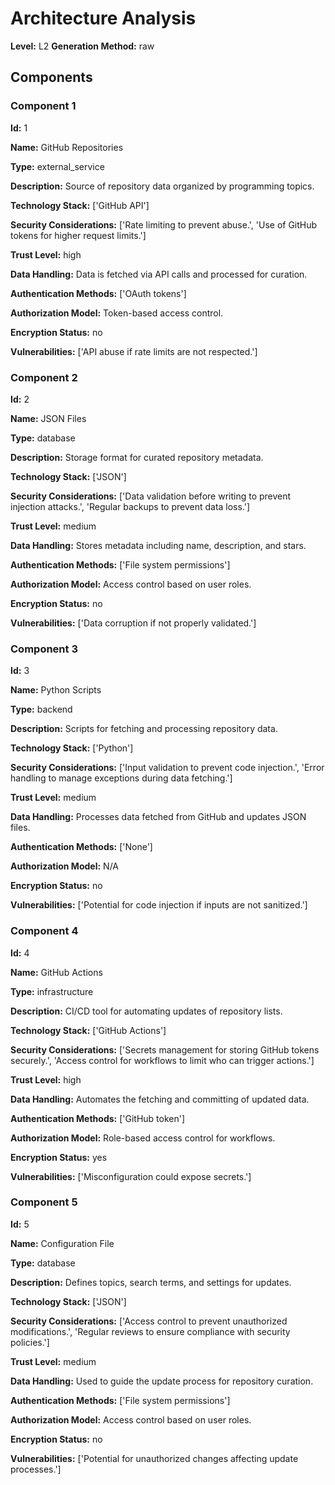 # Architecture Analysis

**Level:** L2
**Generation Method:** raw

## Components

### Component 1

**Id:** 1

**Name:** GitHub Repositories

**Type:** external_service

**Description:** Source of repository data organized by programming topics.

**Technology Stack:** ['GitHub API']

**Security Considerations:** ['Rate limiting to prevent abuse.', 'Use of GitHub tokens for higher request limits.']

**Trust Level:** high

**Data Handling:** Data is fetched via API calls and processed for curation.

**Authentication Methods:** ['OAuth tokens']

**Authorization Model:** Token-based access control.

**Encryption Status:** no

**Vulnerabilities:** ['API abuse if rate limits are not respected.']

### Component 2

**Id:** 2

**Name:** JSON Files

**Type:** database

**Description:** Storage format for curated repository metadata.

**Technology Stack:** ['JSON']

**Security Considerations:** ['Data validation before writing to prevent injection attacks.', 'Regular backups to prevent data loss.']

**Trust Level:** medium

**Data Handling:** Stores metadata including name, description, and stars.

**Authentication Methods:** ['File system permissions']

**Authorization Model:** Access control based on user roles.

**Encryption Status:** no

**Vulnerabilities:** ['Data corruption if not properly validated.']

### Component 3

**Id:** 3

**Name:** Python Scripts

**Type:** backend

**Description:** Scripts for fetching and processing repository data.

**Technology Stack:** ['Python']

**Security Considerations:** ['Input validation to prevent code injection.', 'Error handling to manage exceptions during data fetching.']

**Trust Level:** medium

**Data Handling:** Processes data fetched from GitHub and updates JSON files.

**Authentication Methods:** ['None']

**Authorization Model:** N/A

**Encryption Status:** no

**Vulnerabilities:** ['Potential for code injection if inputs are not sanitized.']

### Component 4

**Id:** 4

**Name:** GitHub Actions

**Type:** infrastructure

**Description:** CI/CD tool for automating updates of repository lists.

**Technology Stack:** ['GitHub Actions']

**Security Considerations:** ['Secrets management for storing GitHub tokens securely.', 'Access control for workflows to limit who can trigger actions.']

**Trust Level:** high

**Data Handling:** Automates the fetching and committing of updated data.

**Authentication Methods:** ['GitHub token']

**Authorization Model:** Role-based access control for workflows.

**Encryption Status:** yes

**Vulnerabilities:** ['Misconfiguration could expose secrets.']

### Component 5

**Id:** 5

**Name:** Configuration File

**Type:** database

**Description:** Defines topics, search terms, and settings for updates.

**Technology Stack:** ['JSON']

**Security Considerations:** ['Access control to prevent unauthorized modifications.', 'Regular reviews to ensure compliance with security policies.']

**Trust Level:** medium

**Data Handling:** Used to guide the update process for repository curation.

**Authentication Methods:** ['File system permissions']

**Authorization Model:** Access control based on user roles.

**Encryption Status:** no

**Vulnerabilities:** ['Potential for unauthorized changes affecting update processes.']

